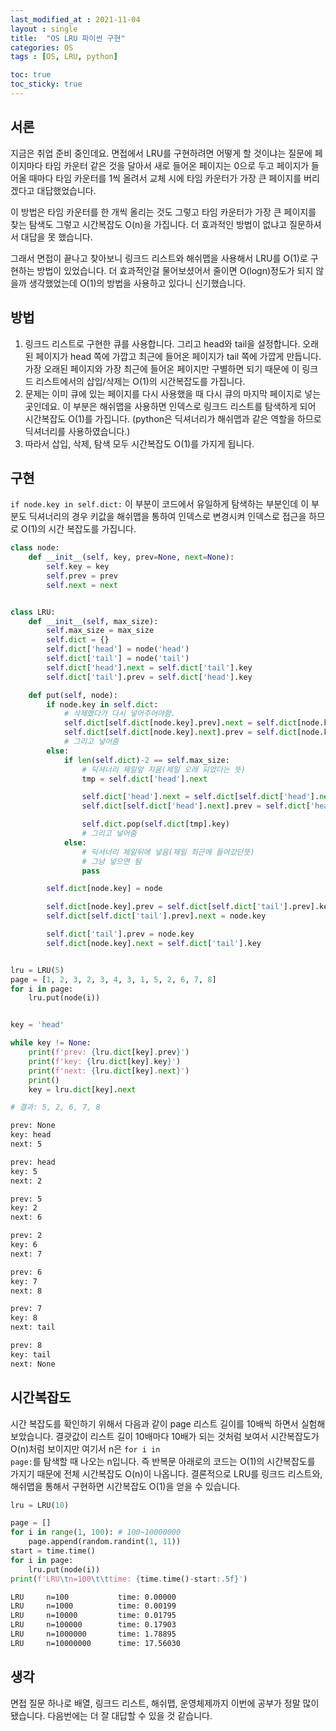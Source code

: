 ```yaml
---
last_modified_at : 2021-11-04
layout : single
title:  "OS LRU 파이썬 구현"
categories: OS
tags : [OS, LRU, python]

toc: true
toc_sticky: true
---
```

## 서론
지금은 취업 준비 중인데요. 면접에서 LRU를 구현하려면 어떻게 할 것이냐는 질문에 페이지마다 타임 카운터 같은 것을 달아서 새로 들어온 페이지는 0으로 두고 페이지가 들어올 때마다 타임 카운터를 1씩 올려서 교체 시에 타임 카운터가 가장 큰 페이지를 버리겠다고 대답했었습니다.  
  
이 방법은 타임 카운터를 한 개씩 올리는 것도 그렇고 타임 카운터가 가장 큰 페이지를 찾는 탐색도 그렇고 시간복잡도 O(n)을 가집니다. 더 효과적인 방법이 없냐고 질문하셔서 대답을 못 했습니다.  
  
그래서 면접이 끝나고 찾아보니 링크드 리스트와 해쉬맵을 사용해서 LRU를 O(1)로 구현하는 방법이 있었습니다. 더 효과적인걸 물어보셨어서 줄이면 O(logn)정도가 되지 않을까 생각했었는데 O(1)의 방법을 사용하고 있다니 신기했습니다.


## 방법
1. 링크드 리스트로 구현한 큐를 사용합니다. 그리고 head와 tail을 설정합니다. 오래된 페이지가 head 쪽에 가깝고 최근에 들어온 페이지가 tail 쪽에 가깝게 만듭니다. 가장 오래된 페이지와 가장 최근에 들어온 페이지만 구별하면 되기 때문에 이 링크드 리스트에서의 삽입/삭제는 O(1)의 시간복잡도를 가집니다.
2. 문제는 이미 큐에 있는 페이지를 다시 사용했을 때 다시 큐의 마지막 페이지로 넣는 곳인데요. 이 부분은 해쉬맵을 사용하면 인덱스로 링크드 리스트를 탐색하게 되어 시간복잡도 O(1)를 가집니다. (python은 딕셔너리가 해쉬맵과 같은 역할을 하므로 딕셔너리를 사용하였습니다.)
3. 따라서 삽입, 삭제, 탐색 모두 시간복잡도 O(1)를 가지게 됩니다.

## 구현
<code>if node.key in self.dict:</code> 이 부분이 코드에서 유일하게 탐색하는 부분인데 이 부분도 딕셔너리의 경우 키값을 해쉬맵을 통하여 인덱스로 변경시켜 인덱스로 접근을 하므로 O(1)의 시간 복잡도를 가집니다.
```python
class node:
    def __init__(self, key, prev=None, next=None):
        self.key = key
        self.prev = prev
        self.next = next


class LRU:
    def __init__(self, max_size):
        self.max_size = max_size
        self.dict = {}
        self.dict['head'] = node('head')
        self.dict['tail'] = node('tail')
        self.dict['head'].next = self.dict['tail'].key
        self.dict['tail'].prev = self.dict['head'].key

    def put(self, node):
        if node.key in self.dict:
            # 삭제했다가 다시 넣어주어야함.
            self.dict[self.dict[node.key].prev].next = self.dict[node.key].next
            self.dict[self.dict[node.key].next].prev = self.dict[node.key].prev
            # 그리고 넣어줌
        else:
            if len(self.dict)-2 == self.max_size:
                # 딕셔너리 제일앞 지움(제일 오래 되었다는 뜻)
                tmp = self.dict['head'].next

                self.dict['head'].next = self.dict[self.dict['head'].next].next
                self.dict[self.dict['head'].next].prev = self.dict['head'].key

                self.dict.pop(self.dict[tmp].key)
                # 그리고 넣어줌
            else:
                # 딕셔너리 제일뒤에 넣음(제일 최근에 들어갔단뜻)
                # 그냥 넣으면 됨
                pass

        self.dict[node.key] = node

        self.dict[node.key].prev = self.dict[self.dict['tail'].prev].key
        self.dict[self.dict['tail'].prev].next = node.key

        self.dict['tail'].prev = node.key
        self.dict[node.key].next = self.dict['tail'].key


lru = LRU(5)
page = [1, 2, 3, 2, 3, 4, 3, 1, 5, 2, 6, 7, 8]
for i in page:
    lru.put(node(i))


key = 'head'

while key != None:
    print(f'prev: {lru.dict[key].prev}')
    print(f'key: {lru.dict[key].key}')
    print(f'next: {lru.dict[key].next}')
    print()
    key = lru.dict[key].next

# 결과: 5, 2, 6, 7, 8
```
```cmd
prev: None
key: head 
next: 5   

prev: head
key: 5    
next: 2   

prev: 5   
key: 2    
next: 6   

prev: 2   
key: 6    
next: 7

prev: 6
key: 7
next: 8

prev: 7
key: 8
next: tail

prev: 8
key: tail
next: None
```

## 시간복잡도
시간 복잡도를 확인하기 위해서 다음과 같이 page 리스트 길이를 10배씩 하면서 실험해보았습니다. 결괏값이 리스트 길이 10배마다 10배가 되는 것처럼 보여서 시간복잡도가 O(n)처럼 보이지만 여기서 n은 <code>for i in page:</code>를 탐색할 때 나오는 n입니다. 즉 반복문 아래로의 코드는 O(1)의 시간복잡도를 가지기 때문에 전체 시간복잡도 O(n)이 나옵니다. 결론적으로 LRU를 링크드 리스트와, 해쉬맵을 통해서 구현하면 시간복잡도 O(1)을 얻을 수 있습니다.
```python
lru = LRU(10)

page = []
for i in range(1, 100): # 100~10000000
    page.append(random.randint(1, 11))
start = time.time()
for i in page:
    lru.put(node(i))
print(f'LRU\tn=100\t\ttime: {time.time()-start:.5f}')
```
```cmd
LRU     n=100           time: 0.00000
LRU     n=1000          time: 0.00199
LRU     n=10000         time: 0.01795
LRU     n=100000        time: 0.17903
LRU     n=1000000       time: 1.78895
LRU     n=10000000      time: 17.56030
```

## 생각
면접 질문 하나로 배열, 링크드 리스트, 해쉬맵, 운영체제까지 이번에 공부가 정말 많이 됐습니다. 다음번에는 더 잘 대답할 수 있을 것 같습니다.
